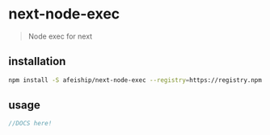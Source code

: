 # next-node-exec
> Node exec for next

## installation
```bash
npm install -S afeiship/next-node-exec --registry=https://registry.npm.taobao.org
```

## usage
```js
//DOCS here!
```
